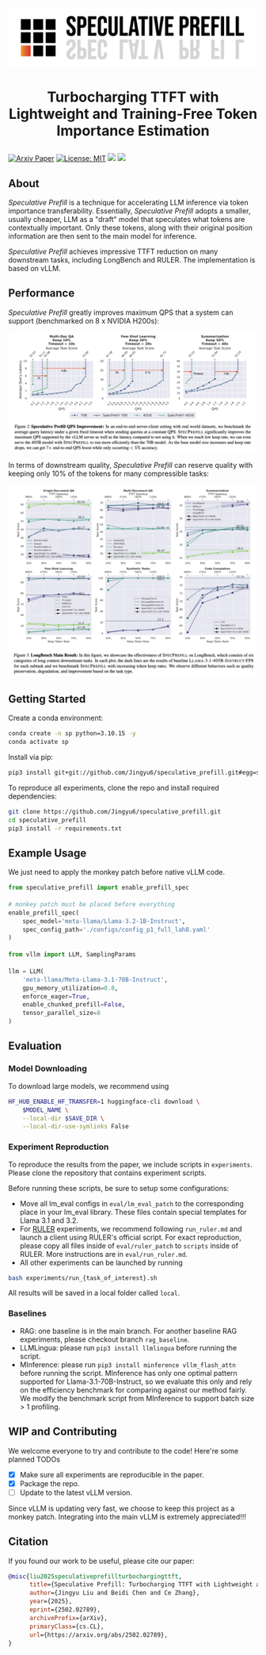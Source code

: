 ![image](./figs/logo.jpg?raw=true)
# <p align=center> Turbocharging TTFT with Lightweight and Training-Free Token Importance Estimation

[![Arxiv Paper](https://img.shields.io/badge/Arxiv-Paper-brightred)](https://arxiv.org/abs/2502.02789)
[![License: MIT](https://img.shields.io/badge/License-MIT-green.svg)](https://opensource.org/licenses/MIT)
![](https://img.shields.io/badge/PRs-welcome-brightgreen) ![](https://img.shields.io/github/stars/Jingyu6/speculative_prefill?style=social) 

## About
_Speculative Prefill_ is a technique for accelerating LLM inference via token importance transferability. Essentially, _Speculative Prefill_ adopts a smaller, usually cheaper, LLM as a "draft" model that speculates what tokens are contextually important. Only these tokens, along with their original position information are then sent to the main model for inference. 

_Speculative Prefill_ achieves impressive TTFT reduction on many downstream tasks, including LongBench and RULER. The implementation is based on vLLM. 

## Performance
_Speculative Prefill_ greatly improves maximum QPS that a system can support (benchmarked on 8 x NVIDIA H200s): 

![image](./figs/qps.jpg?raw=true)

In terms of downstream quality, _Speculative Prefill_ can reserve quality with keeping only 10% of the tokens for many compressible tasks: 

![image](./figs/longbench.jpg?raw=true)

## Getting Started
Create a conda environment: 
```bash
conda create -n sp python=3.10.15 -y
conda activate sp
```

Install via pip:
```bash
pip3 install git+git://github.com/Jingyu6/speculative_prefill.git#egg=speculative_prefill
```

To reproduce all experiments, clone the repo and install required dependencies: 
```bash
git clone https://github.com/Jingyu6/speculative_prefill.git
cd speculative_prefill
pip3 install -r requirements.txt
```

## Example Usage
We just need to apply the monkey patch before native vLLM code. 
```python
from speculative_prefill import enable_prefill_spec

# monkey patch must be placed before everything
enable_prefill_spec(
    spec_model='meta-llama/Llama-3.2-1B-Instruct', 
    spec_config_path='./configs/config_p1_full_lah8.yaml'
)

from vllm import LLM, SamplingParams

llm = LLM(
    'meta-llama/Meta-Llama-3.1-70B-Instruct', 
    gpu_memory_utilization=0.8, 
    enforce_eager=True, 
    enable_chunked_prefill=False, 
    tensor_parallel_size=8
)
```

## Evaluation

### Model Downloading
To download large models, we recommend using
```bash
HF_HUB_ENABLE_HF_TRANSFER=1 huggingface-cli download \
    $MODEL_NAME \
    --local-dir $SAVE_DIR \
    --local-dir-use-symlinks False
```

### Experiment Reproduction
To reproduce the results from the paper, we include scripts in `experiments`. Please clone the repository that contains experiment scripts. 

Before running these scripts, be sure to setup some configurations: 

* Move all lm_eval configs in `eval/lm_eval_patch` to the corresponding place in your lm_eval library. These files contain special templates for Llama 3.1 and 3.2.
* For [RULER](https://github.com/NVIDIA/RULER/tree/main) experiments, we recommend following `run_ruler.md` and launch a client using RULER's official script. For exact reproduction, please copy all files inside of `eval/ruler_patch` to `scripts` inside of RULER. More instructions are in `eval/run_ruler.md`.
* All other experiments can be launched by running
```bash
bash experiments/run_{task_of_interest}.sh
```

All results will be saved in a local folder called `local`. 

### Baselines
- RAG: one baseline is in the main branch. For another baseline RAG experiments, please checkout branch `rag_baseline`.
- LLMLingua: please run `pip3 install llmlingua` before running the script. 
- MInference: please run `pip3 install minference vllm_flash_attn` before running the script. MInference has only one optimal pattern supported for Llama-3.1-70B-Instruct, so we evaluate this only and rely on the efficiency benchmark for comparing against our method fairly. We modify the benchmark script from MInference to support batch size > 1 profiling. 

## WIP and Contributing
We welcome everyone to try and contribute to the code! Here're some planned TODOs
- [x] Make sure all experiments are reproducible in the paper.
- [x] Package the repo. 
- [ ] Update to the latest vLLM version. 

Since vLLM is updating very fast, we choose to keep this project as a monkey patch. Integrating into the main vLLM is extremely appreciated!!!

## Citation
If you found our work to be useful, please cite our paper: 
```bib
@misc{liu2025speculativeprefillturbochargingttft,
      title={Speculative Prefill: Turbocharging TTFT with Lightweight and Training-Free Token Importance Estimation}, 
      author={Jingyu Liu and Beidi Chen and Ce Zhang},
      year={2025},
      eprint={2502.02789},
      archivePrefix={arXiv},
      primaryClass={cs.CL},
      url={https://arxiv.org/abs/2502.02789}, 
}
```
